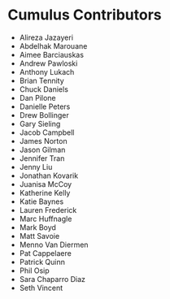 # Cumulus Contributors

* Alireza Jazayeri
* Abdelhak Marouane
* Aimee Barciauskas
* Andrew Pawloski
* Anthony Lukach
* Brian Tennity
* Chuck Daniels
* Dan Pilone
* Danielle Peters
* Drew Bollinger
* Gary Sieling
* Jacob Campbell
* James Norton
* Jason Gilman
* Jennifer Tran
* Jenny Liu
* Jonathan Kovarik
* Juanisa McCoy
* Katherine Kelly
* Katie Baynes
* Lauren Frederick
* Marc Huffnagle
* Mark Boyd
* Matt Savoie
* Menno Van Diermen
* Pat Cappelaere
* Patrick Quinn
* Phil Osip
* Sara Chaparro Diaz
* Seth Vincent
